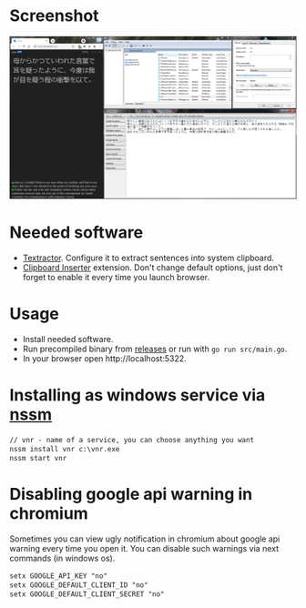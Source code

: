 # Screenshot

![Screenshot](/screenshot.png?raw=true "Screenshot")

# Needed software

-   [Textractor](https://github.com/Artikash/Textractor). Configure it to extract sentences into system clipboard.
-   [Clipboard Inserter](https://chrome.google.com/webstore/detail/clipboard-inserter/deahejllghicakhplliloeheabddjajm) extension. Don't change default options, just don't forget to enable it every time you launch browser.

# Usage

-   Install needed software.
-   Run precompiled binary from [releases](https://github.com/Niakr1s/vnr/releases) or run with `go run src/main.go`.
-   In your browser open http://localhost:5322.

# Installing as windows service via [nssm](http://nssm.cc)

```
// vnr - name of a service, you can choose anything you want
nssm install vnr c:\vnr.exe
nssm start vnr
```

# Disabling google api warning in chromium

Sometimes you can view ugly notification in chromium about google api warning every time you open it. You can disable such warnings via next commands (in windows os).

```
setx GOOGLE_API_KEY "no"
setx GOOGLE_DEFAULT_CLIENT_ID "no"
setx GOOGLE_DEFAULT_CLIENT_SECRET "no"
```
